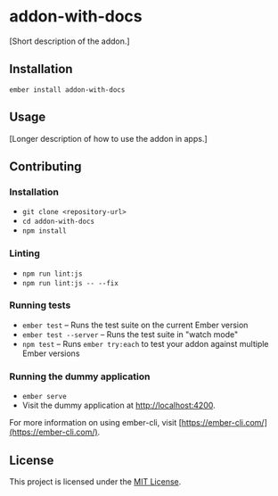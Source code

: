 addon-with-docs
==============================================================================

[Short description of the addon.]

Installation
------------------------------------------------------------------------------

```
ember install addon-with-docs
```


Usage
------------------------------------------------------------------------------

[Longer description of how to use the addon in apps.]


Contributing
------------------------------------------------------------------------------

### Installation

* `git clone <repository-url>`
* `cd addon-with-docs`
* `npm install`

### Linting

* `npm run lint:js`
* `npm run lint:js -- --fix`

### Running tests

* `ember test` – Runs the test suite on the current Ember version
* `ember test --server` – Runs the test suite in "watch mode"
* `npm test` – Runs `ember try:each` to test your addon against multiple Ember versions

### Running the dummy application

* `ember serve`
* Visit the dummy application at [http://localhost:4200](http://localhost:4200).

For more information on using ember-cli, visit [https://ember-cli.com/](https://ember-cli.com/).

License
------------------------------------------------------------------------------

This project is licensed under the [MIT License](LICENSE.md).
